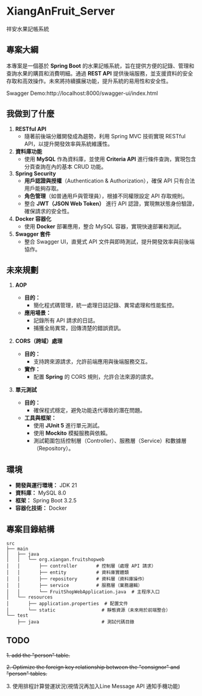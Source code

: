 # **XiangAnFruit_Server**

祥安水果記帳系統

## **專案大綱**

本專案是一個基於 **Spring Boot** 的水果記帳系統，旨在提供方便的記錄、管理和查詢水果的購買和消費明細。通過 **REST API** 
提供後端服務，並支援資料的安全存取和高效操作。未來將持續擴展功能，提升系統的易用性和安全性。 </p>
Swagger Demo:http://localhost:8000/swagger-ui/index.html

## **我做到了什麼**

1. **RESTful API**
    - 隨著前後端分離開發成為趨勢，利用 Spring MVC 技術實現 RESTful API，以提升開發效率與系統維護性。
2. **資料庫功能**
    - 使用 **MySQL** 作為資料庫，並使用 **Criteria API** 進行條件查詢，實現包含分頁查詢在內的基本 CRUD 功能。
3. **Spring Security**
    - **用戶認證與授權**（Authentication & Authorization），確保 API 只有合法用戶能夠存取。
    - **角色管理**（如普通用戶與管理員），根據不同權限設定 API 存取規則。
    - 整合 **JWT（JSON Web Token）** 進行 API 認證，實現無狀態身份驗證，確保請求的安全性。
4. **Docker 容器化**
    - 使用 **Docker** 部署應用，整合 MySQL 容器，實現快速部署和測試。
5. **Swagger 套件**
    - 整合 Swagger UI，直覺式 API 文件與即時測試，提升開發效率與前後端協作。

## **未來規劃**

1. **AOP**
    - **目的：**
        - 簡化程式碼管理，統一處理日誌記錄、異常處理和性能監控。
    - **應用場景：**
        - 記錄所有 API 請求的日誌。
        - 捕獲全局異常，回傳清楚的錯誤資訊。

2. **CORS（跨域）處理**
    - **目的：**
        - 支持跨來源請求，允許前端應用與後端服務交互。
    - **實作：**
        - 配置 **Spring** 的 CORS 規則，允許合法來源的請求。

3. **單元測試**
    - **目的：**
        - 確保程式穩定，避免功能迭代導致的潛在問題。
    - **工具與框架：**
        - 使用 **JUnit 5** 進行單元測試。
        - 使用 **Mockito** 模擬服務與依賴。
        - 測試範圍包括控制層（Controller）、服務層（Service）和數據層（Repository）。

## **環境**

- **開發與運行環境：** JDK 21
- **資料庫：** MySQL 8.0
- **框架：** Spring Boot 3.2.5
- **容器化技術：** Docker

## **專案目錄結構**

```plaintext
src
├── main
│   ├── java
│   │   └── org.xiangan.fruitshopweb
│   │       ├── controller       # 控制層（處理 API 請求）
│   │       ├── entity           # 資料庫實體類
│   │       ├── repository       # 資料層（資料庫操作）
│   │       ├── service          # 服務層（業務邏輯）
│   │       └── FruitShopWebApplication.java  # 主程序入口
│   └── resources
│       ├── application.properties  # 配置文件
│       └── static                 # 靜態資源（未來用於前端整合）
└── test
    ├── java                       # 測試代碼目錄
```

## TODO

~~1. add the "person" table.~~ </p>
~~2. Optimize the foreign key relationship between the "consignor" and "person" tables.~~ </p>
3. 使用排程計算營運狀況(視情況再加入Line Message API 通知手機功能)
